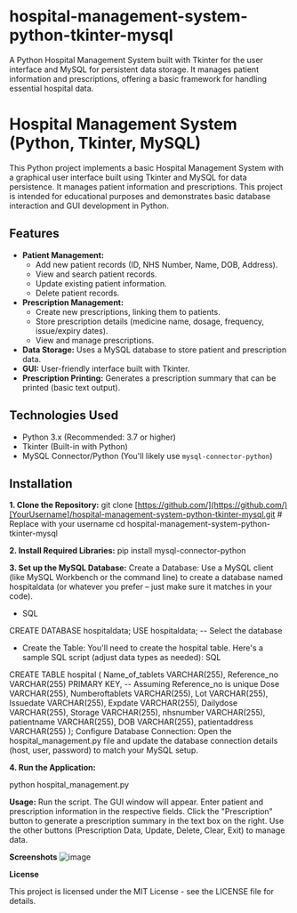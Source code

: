 # hospital-management-system-python-tkinter-mysql
A Python Hospital Management System built with Tkinter for the user interface and MySQL for persistent data storage.  It manages patient information and prescriptions, offering a basic framework for handling essential hospital data.


# Hospital Management System (Python, Tkinter, MySQL)

This Python project implements a basic Hospital Management System with a graphical user interface built using Tkinter and MySQL for data persistence. It manages patient information and prescriptions. This project is intended for educational purposes and demonstrates basic database interaction and GUI development in Python.

## Features

* **Patient Management:**
    * Add new patient records (ID, NHS Number, Name, DOB, Address).
    * View and search patient records.
    * Update existing patient information.
    * Delete patient records.
* **Prescription Management:**
    * Create new prescriptions, linking them to patients.
    * Store prescription details (medicine name, dosage, frequency, issue/expiry dates).
    * View and manage prescriptions.
* **Data Storage:** Uses a MySQL database to store patient and prescription data.
* **GUI:**  User-friendly interface built with Tkinter.
* **Prescription Printing:** Generates a prescription summary that can be printed (basic text output).

## Technologies Used

* Python 3.x (Recommended: 3.7 or higher)
* Tkinter (Built-in with Python)
* MySQL Connector/Python (You'll likely use `mysql-connector-python`)

## Installation

**1. Clone the Repository:**
git clone [https://github.com/](https://github.com/)[YourUsername]/hospital-management-system-python-tkinter-mysql.git  # Replace with your username
cd hospital-management-system-python-tkinter-mysql

**2. Install Required Libraries:**
pip install mysql-connector-python

**3. Set up the MySQL Database:**
Create a Database: Use a MySQL client (like MySQL Workbench or the command line) to create a database named hospitaldata (or whatever you prefer – just make sure it matches in your code).
* SQL

CREATE DATABASE hospitaldata;
USE hospitaldata;  -- Select the database

* Create the Table: You'll need to create the hospital table. Here's a sample SQL script (adjust data types as needed):
SQL

CREATE TABLE hospital (
    Name_of_tablets VARCHAR(255),
    Reference_no VARCHAR(255) PRIMARY KEY,  -- Assuming Reference_no is unique
    Dose VARCHAR(255),
    Numberoftablets VARCHAR(255),
    Lot VARCHAR(255),
    Issuedate VARCHAR(255),
    Expdate VARCHAR(255),
    Dailydose VARCHAR(255),
    Storage VARCHAR(255),
    nhsnumber VARCHAR(255),
    patientname VARCHAR(255),
    DOB VARCHAR(255),
    patientaddress VARCHAR(255)
);
Configure Database Connection: Open the hospital_management.py file and update the database connection details (host, user, password) to match your MySQL setup.

**4. Run the Application:**

python hospital_management.py

**Usage:**
Run the script. The GUI window will appear.
Enter patient and prescription information in the respective fields.
Click the "Prescription" button to generate a prescription summary in the text box on the right.
Use the other buttons (Prescription Data, Update, Delete, Clear, Exit) to manage data.

**Screenshots**
![image](https://github.com/user-attachments/assets/de74ade1-a14c-459b-b33b-a076683b6061)


**License**

This project is licensed under the MIT License - see the LICENSE file for details.
